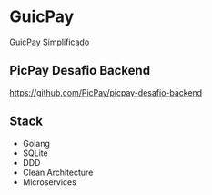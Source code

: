 # GuicPay

GuicPay Simplificado

## PicPay Desafio Backend

https://github.com/PicPay/picpay-desafio-backend

## Stack

- Golang
- SQLite
- DDD
- Clean Architecture
- Microservices